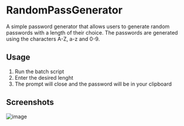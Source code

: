 # RandomPassGenerator
A simple password generator that allows users to generate random passwords with a length of their choice. The passwords are generated using the characters A-Z, a-z and 0-9.

## Usage
1. Run the batch script
2. Enter the desired lenght
3. The prompt will close and the password will be in your clipboard

## Screenshots
![image](https://user-images.githubusercontent.com/54294419/226312261-d35eaf66-da25-4b4b-9920-821f5ee163a1.png)
